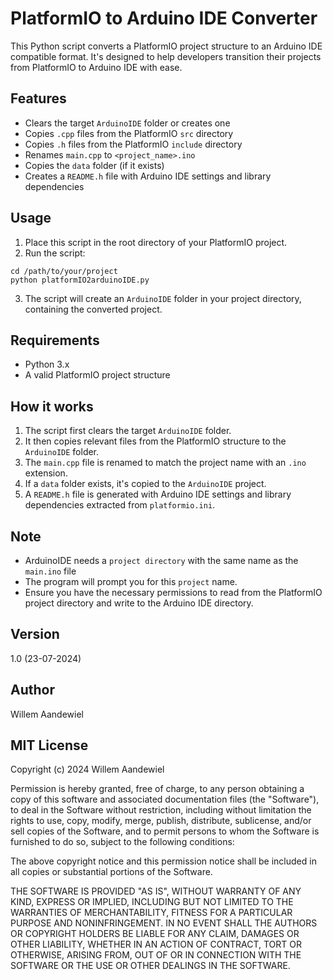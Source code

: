# PlatformIO to Arduino IDE Converter

This Python script converts a PlatformIO project structure to an Arduino IDE compatible format. It's designed to help developers transition their projects from PlatformIO to Arduino IDE with ease.

## Features

- Clears the target `ArduinoIDE` folder or creates one
- Copies `.cpp` files from the PlatformIO `src` directory
- Copies `.h` files from the PlatformIO `include` directory
- Renames `main.cpp` to `<project_name>.ino`
- Copies the `data` folder (if it exists)
- Creates a `README.h` file with Arduino IDE settings and library dependencies

## Usage

1. Place this script in the root directory of your PlatformIO project.
2. Run the script:
```
cd /path/to/your/project
python platformIO2arduinoIDE.py
```
3. The script will create an `ArduinoIDE` folder in your project directory, containing the converted project.

## Requirements

- Python 3.x
- A valid PlatformIO project structure

## How it works

1. The script first clears the target `ArduinoIDE` folder.
2. It then copies relevant files from the PlatformIO structure to the `ArduinoIDE` folder.
3. The `main.cpp` file is renamed to match the project name with an `.ino` extension.
4. If a `data` folder exists, it's copied to the `ArduinoIDE` project.
5. A `README.h` file is generated with Arduino IDE settings and library dependencies extracted from `platformio.ini`.

## Note

- ArduinoIDE needs a `project directory` with the same name as the `main.ino` file
- The program will prompt you for this `project` name.
- Ensure you have the necessary permissions to read from the PlatformIO project directory and write to the Arduino IDE directory.

## Version

1.0 (23-07-2024)

## Author

Willem Aandewiel

## MIT License

Copyright (c) 2024 Willem Aandewiel

Permission is hereby granted, free of charge, to any person obtaining a copy
of this software and associated documentation files (the "Software"), to deal
in the Software without restriction, including without limitation the rights
to use, copy, modify, merge, publish, distribute, sublicense, and/or sell
copies of the Software, and to permit persons to whom the Software is
furnished to do so, subject to the following conditions:

The above copyright notice and this permission notice shall be included in all
copies or substantial portions of the Software.

THE SOFTWARE IS PROVIDED "AS IS", WITHOUT WARRANTY OF ANY KIND, EXPRESS OR
IMPLIED, INCLUDING BUT NOT LIMITED TO THE WARRANTIES OF MERCHANTABILITY,
FITNESS FOR A PARTICULAR PURPOSE AND NONINFRINGEMENT. IN NO EVENT SHALL THE
AUTHORS OR COPYRIGHT HOLDERS BE LIABLE FOR ANY CLAIM, DAMAGES OR OTHER
LIABILITY, WHETHER IN AN ACTION OF CONTRACT, TORT OR OTHERWISE, ARISING FROM,
OUT OF OR IN CONNECTION WITH THE SOFTWARE OR THE USE OR OTHER DEALINGS IN THE
SOFTWARE.
